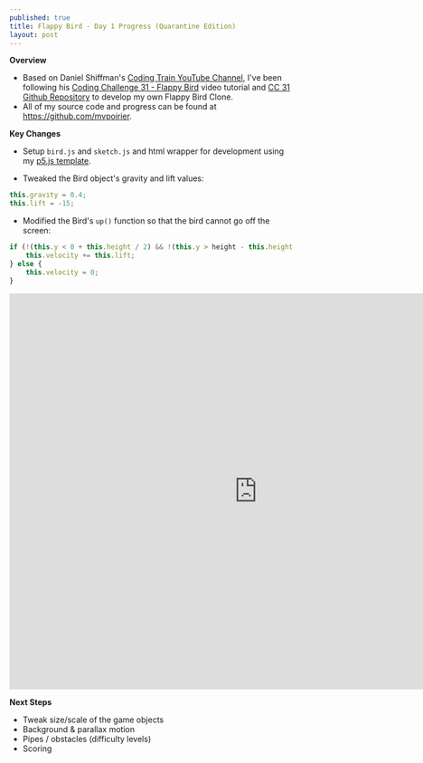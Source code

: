 ```yaml
---
published: true
title: Flappy Bird - Day 1 Progress (Quarantine Edition)
layout: post
---
```

**Overview**
- Based on Daniel Shiffman's [Coding Train YouTube Channel](https://www.youtube.com/user/shiffman/featured), I've been following his [Coding Challenge 31 - Flappy Bird](https://www.youtube.com/watch?v=cXgA1d_E-jY) video tutorial and [CC 31 Github Repository](https://github.com/CodingTrain/Flappy-Bird-Clone) to develop my own Flappy Bird Clone.
- All of my source code and progress can be found at https://github.com/mvpoirier.

**Key Changes**
- Setup `bird.js` and `sketch.js` and html wrapper for development using my [p5.js template](https://github.com/mvpoirier/Javascript/tree/master/p5-js-template).

- Tweaked the Bird object's gravity and lift values:
```javascript
this.gravity = 0.4;
this.lift = -15;
```
- Modified the Bird's `up()` function so that the bird cannot go off the screen:
```javascript
if (!(this.y < 0 + this.height / 2) && !(this.y > height - this.height / 2)) {
    this.velocity += this.lift;
} else {
    this.velocity = 0;
}
```

<!--Added additional pixels to width and height to remove iframe scrolling -->
<iframe 
width="875" height="700"
frameborder="0" 
src="https://raw.githack.com/mvpoirier/Javascript/master/flappyBirdClones/flappyBird_P5JS/DAY1/flappybird_mp.html">
</iframe>

**Next Steps**
- Tweak size/scale of the game objects
- Background & parallax motion
- Pipes / obstacles (difficulty levels)
- Scoring